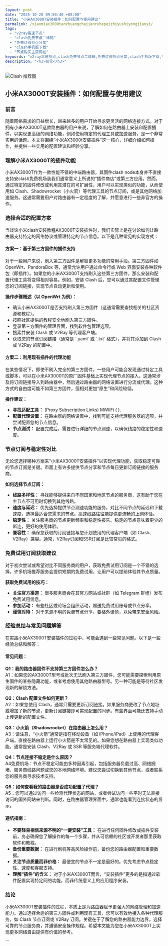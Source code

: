 ```yaml
---
layout: post
date: "2025-10-28 09:50:40 +08:00"
title: "小米AX3000T安装插件：如何配置与使用建议"
permalink: /xiaomiax3000tanzhuangchajianruhepeizhiyushiyongjianyi/
tags:
  - "v2ray高速节点"
  - "clash免费节点二维码"
  - "免费订阅节点分享"
  - "clash手机版下载"
  - "节点购买主要网址"
keywords: "v2ray高速节点,clash免费节点二维码,免费订阅节点分享,clash手机版下载,节点购买主要网址"
description: "<h3>前言</h3>"
---
```


![Clash 推荐图](https://clashjd.github.io/assets/img/clash节点推荐购买.png)

## 小米AX3000T安装插件：如何配置与使用建议

<h3>前言</h3>
<p>随着网络需求的日益增长，越来越多的用户开始寻求更灵活的网络连接方式。对于拥有小米AX3000T这款路由器的用户来说，了解如何在路由器上安装和配置插件，以实现更高级的网络功能，例如使用特定的代理工具或加速服务，是一个非常实用的话题。本文将围绕“小米AX3000t安装插件”这一核心，详细介绍如何操作，并提供一些实用的配置建议和经验分享。</p>
<h3>理解小米AX3000T的插件功能</h3>
<p>小米AX3000T作为一款性能不错的中端路由器，其固件clash node本身并不直接支持安clash免费机场装我们通常意义上所说的“插件商店”或第三方应用。然而，通过特定的固件修改或利用其潜在的可扩展性，用户可以实现类似的功能，从而使用如 Clash、Shadowrocket（小火箭）等代理工具的节点订阅，或是其他网络加速服务。这通常需要用户对路由器有一定程度的了解，并愿意进行一些非官方的操作。</p>
<h3>选择合适的配置方案</h3>
<p>当谈论小米clash安装教程AX3000T安装插件时，我们实际上是在讨论如何让路由器支持特定的网络协议或管理特定的节点信息。以下是几种常见的实现方式：</p>
<h4>方案一：基于第三方固件的插件支持</h4>
<p>对于一些用户来说，刷入第三方固件是解锁更多功能的常用手段。第三方固件如 OpenWrt、PandoraBox 等，通常允许用户通过命令行或 Web 界面安装各种软件包（即插件）。如果您的小米AX3000T支持刷入这些第三方固件，那么安装和配置代理工具将变得相对容易。例如，安装 Clash 后，您可以通过其配置文件管理您的订阅链接，实现节点自动更新和使用。</p>
<p><strong>操作步骤概述（以 OpenWrt 为例）：</strong></p>
<ul>
<li>确认小米AX3000T是否支持刷入第三方固件（这通常需要查找相关的社区资源和教程）。</li>
<li>按照社区提供的教程安全地刷入第三方固件。</li>
<li>登录第三方固件的管理界面，找到软件包管理选项。</li>
<li>搜索并安装 Clash 或 V2Ray 等代理客户端。</li>
<li>获取您的节点订阅链接（通常是 `.yaml` 或 `.txt` 格式），并将其添加到 Clash 或 V2Ray 的配置中。</li>
</ul>
<h4>方案二：利用现有插件的代理功能</h4>
<p>在某些情况下，即使不刷入完全的第三方固件，一些用户可能会发现通过特定工具或脚本，可以在小米AX3000T的原厂固件基础上实现代理节点的接入。这通常涉及将订阅链接导入到路由器中，然后通过路由器的网络设置进行分流或代理。这种方式的自由度可能不如第三方固件，但相对更加“原生”和风险较低。</p>
<p><strong>操作建议：</strong></p>
<ul>
<li><strong>寻找适配工具：</strong>             (Proxy Subscription Links)    MiWiFi (  ).</li>
<li><strong>配置代理设置：</strong> 在路由器的网络设置中，找到可能支持代理服务器的选项，并尝试配置您的节点信息。</li>
<li><strong>节点测试：</strong> 配置完成后，需要进行详细的节点测速，以确保线路的稳定性和速度。</li>
</ul>
<h3>节点订阅与稳定性对比</h3>
<p>无论您选择哪种方案来“小米AX3000T安装插件”以实现代理功能，获取稳定可靠的节点订阅是关键。市面上有许多提供节点分享和节点每日更新订阅链接的服务商。</p>
<p><strong>如何选择节点订阅：</strong></p>
<ul>
<li><strong>线路多样性：</strong> 寻找能够提供来自不同国家和地区节点的服务商，这有助于您在主节点不可用时切换到其他线路。</li>
<li><strong>速度与延迟：</strong> 优先选择提供节点测速功能的服务，对比不同节点的延迟和下载速度，选择最适合您需求的节点。高速线路往往能提供更流畅的上网体验。</li>
<li><strong>稳定性：</strong> 关注服务商的节点更新频率和稳定性报告。稳定的节点意味着更少的断连，更好的使用体验。</li>
<li><strong>兼容性：</strong> 确保您获取的订阅链接与您计划使用的代理客户端（如 Clash、V2Ray）兼容。通常，V2Ray订阅和SSR订阅是比较常见的格式。</li>
</ul>
<h3>免费试用订阅获取建议</h3>
<p>对于初次尝试或希望对比不同服务商的用户，获取免费试用订阅是一个不错的选择。许多机场推荐服务会提供短期的免费试用，让用户可以提前体验其节点质量。</p>
<p><strong>获取免费试用的技巧：</strong></p>
<ul>
<li><strong>关注官方渠道：</strong> 很多服务商会在其官方网站或社群（如 Telegram 群组）发布免费试用信息。</li>
<li><strong>参加活动：</strong> 有些社区或论坛会组织活动，赠送免费试用账号或节点分享。</li>
<li><strong>谨慎对待：</strong> 对于来源不明的免费节点分享，要格外谨慎，以免带来安全风险。</li>
</ul>
<h3>经验总结与常见问题解答</h3>
<p>在实践小米AX3000T安装插件的过程中，可能会遇到一些常见问题。以下是一些经验总结和解答：</p>
<h4>常见问题：</h4>
<p><strong>Q1：我的路由器固件不支持第三方固件怎么办？</strong><br />
  A1：如果您的AX3000T型号或批次无法刷入第三方固件，您可能需要探索利用原生固件的某些隐藏功能，或者考虑使用其他路由器型号。另一种可能是等待社区发现新的解锁方法。</p>
<p><strong>Q2：Clash 配置文件如何更新？</strong><br />
  A2：如果您使用 Clash，通常只需要更新订阅链接。如果服务商更改了节点地址或增加了新的节点，更新订阅链接即可实现配置的同步。有些界面可能还支持手动上传更新的配置文件。</p>
<p><strong>Q3：小火箭（Shadowrocket）在路由器上怎么用？</strong><br />
  A3：请注意，“小火箭”通常是指在移动设备（如 iPhone/iPad）上使用的代理客户端。直接在路由器上运行小火箭是不太常见的。如果您想在路由器上实现类似功能，通常是安装 Clash、V2Ray 或 SSR 等服务端代理软件。</p>
<p><strong>Q4：节点连接不稳定是什么原因？</strong><br />
  A4免费机场：节点不稳定可能由多种因素引起，包括服务器负载过高、网络拥堵、服务商线路问题或您的本地网络环境。建议您尝试切换到其他节点，或者联系您的服务商寻求技术支持。</p>
<p><strong>Q5：如何查看我的路由器是否成功配置了代理？</strong><br />
  A5：您可以通过访问一些检测代理状态的网站，或者尝试访问一些平时无法直接访问的国外网站来判断。同时，在路由器管理界面中，通常也能看到连接状态的显示。</p>
<h4>避坑指南：</h4>
<ul>
<li><strong>不要轻易相信来源不明的“一键安装”工具：</strong> 在进行任何固件修改或插件安装前，务必确保您了解操作的每一个步骤，并从可信赖的社区或开发者那里获取软件和教程。</li>
<li><strong>备份重要数据：</strong> 在进行刷机等高风险操作前，备份您的路由器配置和重要数据。</li>
<li><strong>关注节点质量而非价格：</strong> 最便宜的节点不一定是最好的。优先考虑节点稳定性、速度和客服支持。</li>
<li><strong>理解“插件”的含义：</strong> 对于小米AX3000T而言，“安装插件”更多的是指通过软件配置实现特定网络功能，而非传统意义上的应用程序安装。</li>
</ul>
<h3>结论</h3>
<p>小米AX3000T安装插件的过程，本质上是为路由器赋予更强大的网络管理和加速能力。通过选择合适的第三方固件或利用现有工具，您可以有效地接入各种代理服务，如 Clash 节点订阅或 V2Ray 订阅。关键在于了解您的路由器能力边界，选择可靠的节点服务商，并遵循安全操作规程。希望本文能为您在小米AX3000T上实现更多网络自由提供有价值的参考。</p>
<p> ```</p>